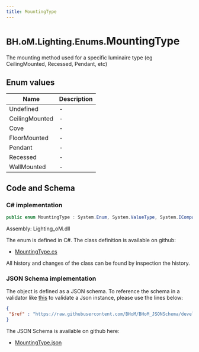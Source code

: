 ```yaml
---
title: MountingType
---
```


# <small>BH.oM.Lighting.Enums.</small>**MountingType**

The mounting method used for a specific luminaire type (eg CeilingMounted, Recessed, Pendant, etc) 

## Enum values

| Name            | Description                                                    |
|-----------------|----------------------------------------------------------------|
| Undefined |  -  |
| CeilingMounted |  -  |
| Cove |  -  |
| FloorMounted |  -  |
| Pendant |  -  |
| Recessed |  -  |
| WallMounted |  -  |


## Code and Schema

### C# implementation

``` C# title="C#"
public enum MountingType : System.Enum, System.ValueType, System.IComparable, System.ISpanFormattable, System.IFormattable, System.IConvertible
```

Assembly: Lighting_oM.dll

The enum is defined in C#. The class definition is available on github:

- [MountingType.cs](https://github.com/BHoM/BHoM/blob/develop/Lighting_oM/Elements\Enums\MountingType.cs)

All history and changes of the class can be found by inspection the history.
### JSON Schema implementation

The object is defined as a JSON schema. To reference the schema in a validator like [this](https://www.jsonschemavalidator.net/) to validate a Json instance, please use the lines below:

``` json title="JSON Schema"
{
 "$ref" : "https://raw.githubusercontent.com/BHoM/BHoM_JSONSchema/develop/Lighting_oM/Enums/MountingType.json"
}
```

The JSON Schema is available on github here:

- [MountingType.json](https://github.com/BHoM/BHoM_JSONSchema/blob/develop/Lighting_oM/Enums/MountingType.json)

